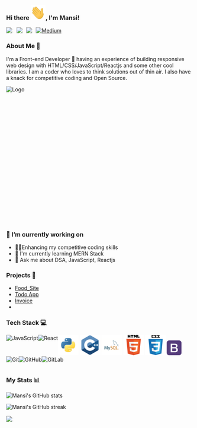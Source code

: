 ### Hi there <img src="https://raw.githubusercontent.com/ABSphreak/ABSphreak/master/gifs/Hi.gif"  width="40" height="40">, I'm Mansi!



<a href="https://www.linkedin.com/in/mansi-singh-0153351aa/" target="_blank">
  <img  align="left" width="28px" src="https://cdn.pixabay.com/photo/2017/08/22/11/56/linked-in-2668700_1280.png" />
</a>

<a href="mansisinghsengar28@gmail.com">
  <img align="left" width="26px" src="https://logodownload.org/wp-content/uploads/2018/03/gmail-logo-16.png" />
</a>

<a href="https://www.codechef.com/users/mansee_28" target="_blank">
  <img align="left" width="26px" src="https://i.pinimg.com/originals/c5/d9/fc/c5d9fc1e18bcf039f464c2ab6cfb3eb6.jpg" />
</a>

<a href="https://leetcode.com/mansisingh2803/" target="_blank">
  <img alt="Medium" src="https://img.shields.io/badge/LeetCode-000000?style=for-the-badge&logo=LeetCode&logoColor=#d16c06" />
</a>







<!-- ![](https://komarev.com/ghpvc/?username=Saviour1001&style=flat-square) -->

### About Me 🚀
I'm a Front-end Developer 🚀 having an experience of building responsive web design with HTML/CSS/JavaScript/Reactjs and some other cool libraries. I am a coder who loves to think solutions out of thin air. I also have a knack for competitive coding and Open Source.

<img src="https://cdn.dribbble.com/users/1519660/screenshots/4536550/girl-_-laptop.gif" align="right" alt="Logo" width="520" height="390">


### 🔭 I’m currently working on

- 👨‍💻Enhancing my competitive coding skills
- 🌱 I'm currently learning MERN Stack
- 💬 Ask me about DSA, JavaScript, Reactjs

### Projects 🌱

- [Food_Site](https://mansisingh2803.github.io/React_Food_Site/)
- [Todo App](https://mansisingh2803.github.io/todoapp/)
- [Invoice](https://mansisingh2803.github.io/Invoice/)
- 
		



### Tech Stack 💻

<img src="https://raw.githubusercontent.com/github/explore/80688e429a7d4ef2fca1e82350fe8e3517d3494d/topics/python/python.png" width="55" height="55" />  <img src="https://raw.githubusercontent.com/github/explore/80688e429a7d4ef2fca1e82350fe8e3517d3494d/topics/cpp/cpp.png" width="55" height="55" />     <img src="https://raw.githubusercontent.com/github/explore/80688e429a7d4ef2fca1e82350fe8e3517d3494d/topics/mysql/mysql.png" width="55" height="55" />   <img src="https://raw.githubusercontent.com/github/explore/80688e429a7d4ef2fca1e82350fe8e3517d3494d/topics/html/html.png" width="55" height="55" />   <img src="https://raw.githubusercontent.com/github/explore/80688e429a7d4ef2fca1e82350fe8e3517d3494d/topics/css/css.png" width="55" height="55" />    <img src="https://raw.githubusercontent.com/github/explore/80688e429a7d4ef2fca1e82350fe8e3517d3494d/topics/bootstrap/bootstrap.png" width="40" height="40" /> 
<img align="left" alt="JavaScript" src="https://img.shields.io/badge/javascript%20-%23323330.svg?&style=for-the-badge&logo=javascript&logoColor=%23F7DF1E"/><img align="left" alt="React" src="https://img.shields.io/badge/react%20-%2320232a.svg?&style=for-the-badge&logo=react&logoColor=%2361DAFB"/>
	<img align="left" alt="Git" src="https://img.shields.io/badge/git%20-%23F05033.svg?&style=for-the-badge&logo=git&logoColor=white"/>
    <img align="left" alt="GitHub" src="https://img.shields.io/badge/github%20-%23121011.svg?&style=for-the-badge&logo=github&logoColor=white"/>
    <img align="left" alt="GitLab" src="https://img.shields.io/badge/gitlab%20-%23181717.svg?&style=for-the-badge&logo=gitlab&logoColor=white"/>
    




<p>&nbsp;</p>

### My Stats  📊

![Mansi's GitHub stats](https://github-readme-stats.vercel.app/api?username=mansisingh2803&show_icons=true&theme=radical)

![Mansi's GitHub streak](https://github-readme-streak-stats.herokuapp.com/?user=mansisingh2803&theme=blue-green)

<a href="https://github.com/mansisingh2803/convoychat">
  <img align="center" src="https://github-readme-stats.vercel.app/api/top-langs/?username=mansisingh2803&layout=compact&theme=radical" />
</a


